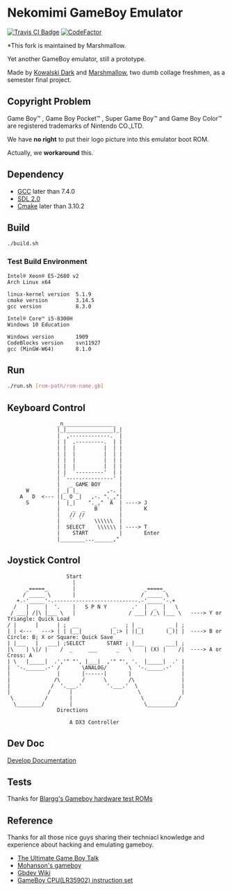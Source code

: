 # Nekomimi GameBoy Emulator

[![Travis CI Badge](https://api.travis-ci.org/xiongnemo/nekomimi-gameboy-emulator-1.svg)](https://travis-ci.org/github/xiongnemo/nekomimi-gameboy-emulator-1)
[![CodeFactor](https://www.codefactor.io/repository/github/xiongnemo/nekomimi-gameboy-emulator-1/badge)](https://www.codefactor.io/repository/github/xiongnemo/nekomimi-gameboy-emulator-1)


*This fork is maintained by Marshmallow.

Yet another GameBoy emulator, still a prototype.

Made by [Kowalski Dark](https://github.com/DarkKowalski) and [Marshmallow](https://github.com/xiongnemo), two dumb collage freshmen, as a semester final project.

## Copyright Problem

Game Boy™ , Game Boy Pocket™ , Super Game Boy™ and Game
Boy Color™ are registered trademarks of Nintendo CO.,LTD.

We have **no right** to put their logo picture into this emulator boot ROM.

Actually, we **workaround** this.

## Dependency

- [GCC](https://gcc.gnu.org/) later than 7.4.0
- [SDL 2.0](https://www.libsdl.org/)
- [Cmake](https://cmake.org/) later than 3.10.2

## Build

```bash
./build.sh
```

### Test Build Environment

```text
Intel® Xeon® E5-2680 v2
Arch Linux x64

linux-kernel version  5.1.9
cmake version         3.14.5
gcc version           8.3.0
```

```text
Intel® Core™ i5-8300H
Windows 10 Education

Windows version       1909
CodeBlocks version    svn11927
gcc (MinGW-W64)       8.1.0
```

## Run

```bash
./run.sh [rom-path/rom-name.gb]
```

## Keyboard Control

```text
                _n_________________
                |_|_______________|_|
                |  ,-------------.  |
                | |  .---------.  | |
                | |  |         |  | |
                | |  |         |  | |
                | |  |         |  | |
                | |  |         |  | |
                | |  `---------'  | |
                | `---------------' |
                |   _ GAME BOY      |
      W         | _| |_         ,-. | 
    A   D  <--- ||_ O _|   ,-. "._,"|
      S         |  |_|    "._,"  A  | ----> J
                |    _  _   B       |       K
                |   // //           |
                |   `  `    \\\\\\  | 
                |  SELECT    \\\\\\ | ----> T  
                |    START          |       Enter
                |________...______,"
```

## Joystick Control

```text
                   Start
                     |
      _=====_        |                      _=====_
     / _____ \       |                     / _____ \
   +.-'_____'-.---------------------------.-'_____'-.+
  /   |     |  '.    |   S P N Y        .'  |  _  |   \
 / ___| /|\ |___ \   |                 / ___| /_\ |___ \   ----> Y or Triangle: Quick Load
/ |      |      | ;  __           _   ; | _         _ | ;
| | <---   ---> | | |__|         |_:> | ||_|       (_)| |  ----> B or Circle: B; X or Square: Quick Save
| |___   |   ___| ;SELECT       START ; |___       ___| ;
|\    | \|/ |    /  _     ___      _   \    | (X) |    /|  ----> A or Cross: A
| \   |_____|  .','" "', |___|  ,'" "', '.  |_____|  .' |
|  '-.______.-' /       \ANALOG/       \  '-._____.-'   |
|               |       |------|       |                |
|              /\       /      \       /\               |
|             /  '.___.'        '.___.'  \              |
|            /      |                     \             |
 \          /       |                      \           /
  \________/        |                       \_________/
                Directions

                    A DX3 Controller
```

## Dev Doc

[Develop Documentation](./doc/README.md)

## Tests

Thanks for [Blargg's Gameboy hardware test ROMs](https://github.com/retrio/gb-test-roms)

## Reference

Thanks for all those nice guys sharing their techniacl knowledge and experience about hacking and emulating gameboy.

- [The Ultimate Game Boy Talk](https://youtu.be/HyzD8pNlpwI)
- [Mohanson's gameboy](https://github.com/mohanson/gameboy)
- [Gbdev Wiki](http://gbdev.gg8.se/wiki/articles/Main_Page)
- [GameBoy CPU(LR35902) instruction set](http://www.pastraiser.com/cpu/gameboy/gameboy_opcodes.html)
